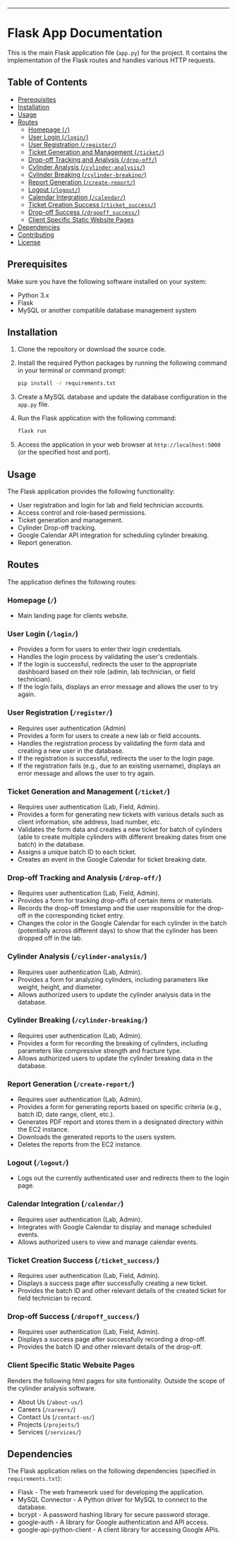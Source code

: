 ---

# Flask App Documentation

This is the main Flask application file (`app.py`) for the project. It contains the implementation of the Flask routes and handles various HTTP requests.

## Table of Contents

- [Prerequisites](#prerequisites)
- [Installation](#installation)
- [Usage](#usage)
- [Routes](#routes)
  - [Homepage (`/`)](#homepage)
  - [User Login (`/login/`)](#user-login)
  - [User Registration (`/register/`)](#user-registration)
  - [Ticket Generation and Management (`/ticket/`)](#ticket-generation-and-management)
  - [Drop-off Tracking and Analysis (`/drop-off/`)](#drop-off-tracking-and-analysis)
  - [Cylinder Analysis (`/cylinder-analysis/`)](#cylinder-analysis)
  - [Cylinder Breaking (`/cylinder-breaking/`)](#cylinder-breaking)
  - [Report Generation (`/create-report/`)](#report-generation)
  - [Logout (`/logout/`)](#logout)
  - [Calendar Integration (`/calendar/`)](#calendar-integration)
  - [Ticket Creation Success (`/ticket_success/`)](#ticket-creation-success)
  - [Drop-off Success (`/dropoff_success/`)](#drop-off-success)
  - [Client Specific Static Website Pages](#client-specific-static-website-pages)
- [Dependencies](#dependencies)
- [Contributing](#contributing)
- [License](#license)

## Prerequisites

Make sure you have the following software installed on your system:

- Python 3.x
- Flask
- MySQL or another compatible database management system

## Installation

1. Clone the repository or download the source code.
2. Install the required Python packages by running the following command in your terminal or command prompt:

   ```bash
   pip install -r requirements.txt
   ```

3. Create a MySQL database and update the database configuration in the `app.py` file.
4. Run the Flask application with the following command:

   ```bash
   flask run
   ```

5. Access the application in your web browser at `http://localhost:5000` (or the specified host and port).

## Usage

The Flask application provides the following functionality:

- User registration and login for lab and field technician accounts.
- Access control and role-based permissions.
- Ticket generation and management.
- Cylinder Drop-off tracking.
- Google Calendar API integration for scheduling cylinder breaking.
- Report generation.

## Routes

The application defines the following routes:

### Homepage (`/`)

- Main landing page for clients website.

### User Login (`/login/`)

- Provides a form for users to enter their login credentials.
- Handles the login process by validating the user's credentials.
- If the login is successful, redirects the user to the appropriate dashboard based on their role (admin, lab technician, or field technician).
- If the login fails, displays an error message and allows the user to try again.

### User Registration (`/register/`)

- Requires user authentication (Admin)
- Provides a form for users to create a new lab or field accounts.
- Handles the registration process by validating the form data and creating a new user in the database.
- If the registration is successful, redirects the user to the login page.
- If the registration fails (e.g., due to an existing username), displays an error message and allows the user to try again.

### Ticket Generation and Management (`/ticket/`)

- Requires user authentication (Lab, Field, Admin).
- Provides a form for generating new tickets with various details such as client information, site address, load number, etc.
- Validates the form data and creates a new ticket for batch of cylinders (able to create multiple cylinders with different breaking dates from one batch) in the database.
- Assigns a unique batch ID to each ticket.
- Creates an event in the Google Calendar for ticket breaking date.

### Drop-off Tracking and Analysis (`/drop-off/`)

- Requires user authentication (Lab, Field, Admin).
- Provides a form for tracking drop-offs of certain items or materials.
- Records the drop-off timestamp and the user responsible for the drop-off in the corresponding ticket entry.
- Changes the color in the Google Calendar for each cylinder in the batch (potentially across different days) to show that the cylinder has been dropped off in the lab.

### Cylinder Analysis (`/cylinder-analysis/`)

- Requires user authentication (Lab, Admin).
- Provides a form for analyzing cylinders, including parameters like weight, height, and diameter.
- Allows authorized users to update the cylinder analysis data in the database.

### Cylinder Breaking (`/cylinder-breaking/`)

- Requires user authentication (Lab, Admin).
- Provides a form for recording the breaking of cylinders, including parameters like compressive strength and fracture type.
- Allows authorized users to update the cylinder breaking data in the database.

### Report Generation (`/create-report/`)

- Requires user authentication (Lab, Admin).
- Provides a form for generating reports based on specific criteria (e.g., batch ID, date range, client, etc.).
- Generates PDF report and stores them in a designated directory within the EC2 instance.
- Downloads the generated reports to the users system.
- Deletes the reports from the EC2 instance.

### Logout (`/logout/`)

- Logs out the currently authenticated user and redirects them to the login page.

### Calendar Integration (`/calendar/`)

- Requires user authentication (Lab, Admin).
- Integrates with Google Calendar to display and manage scheduled events.
- Allows authorized users to view and manage calendar events.

### Ticket Creation Success (`/ticket_success/`)

- Requires user authentication (Lab, Field, Admin).
- Displays a success page after successfully creating a new ticket.
- Provides the batch ID and other relevant details of the created ticket for field technician to record.

### Drop-off Success (`/dropoff_success/`)

- Requires user authentication (Lab, Field, Admin).
- Displays a success page after successfully recording a drop-off.
- Provides the batch ID and other relevant details of the drop-off.

### Client Specific Static Website Pages

Renders the following html pages for site funtionality. Outside the scope of the cylinder analysis software.

- About Us (`/about-us/`)
- Careers (`/careers/`)
- Contact Us (`/contact-us/`)
- Projects (`/projects/`)
- Services (`/services/`)

## Dependencies

The Flask application relies on the following dependencies (specified in `requirements.txt`):

- Flask - The web framework used for developing the application.
- MySQL Connector - A Python driver for MySQL to connect to the database.
- bcrypt - A password hashing library for secure password storage.
- google-auth - A library for Google authentication and API access.
- google-api-python-client - A client library for accessing Google APIs.
